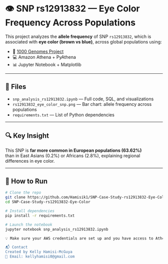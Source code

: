 # 👁️ SNP rs12913832 — Eye Color Frequency Across Populations

This project analyzes the **allele frequency** of SNP `rs12913832`, which is associated with **eye color (brown vs blue)**, across global populations using:

- 🔬 [1000 Genomes Project](https://www.internationalgenome.org/)
- 💻 Amazon Athena + PyAthena
- 📊 Jupyter Notebook + Matplotlib

---

## 📁 Files

- `snp_analysis_rs12913832.ipynb` — Full code, SQL, and visualizations  
- `rs12913832_eye_color_snp.png` — Bar chart: allele frequency across populations  
- `requirements.txt` — List of Python dependencies

---

## 🔍 Key Insight

This SNP is **far more common in European populations (63.62%)**  
than in East Asians (0.2%) or Africans (2.8%), explaining regional differences in eye color.

---

## 🚀 How to Run

```bash
# Clone the repo
git clone https://github.com/Hamisik1/SNP-Case-Study-rs12913832-Eye-Color.git
cd SNP-Case-Study-rs12913832-Eye-Color

# Install dependencies
pip install -r requirements.txt

# Launch the notebook
jupyter notebook snp_analysis_rs12913832.ipynb

💡 Make sure your AWS credentials are set up and you have access to Athena + S3 if you're querying live data.

📬 Contact
Created by Kelly Hamisi-McGuya
📧 Email: kellyhamisi0@gmail.com
